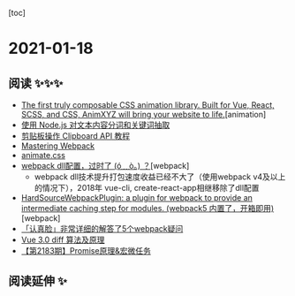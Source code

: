 
[toc]

# 2021-01-18

## 阅读 ✨✨✨

* [The first truly composable CSS animation library. Built for Vue, React, SCSS, and CSS, AnimXYZ will bring your website to life.](https://github.com/ingram-projects/animxyz)[animation]
* [使用 Node.js 对文本内容分词和关键词抽取](https://mp.weixin.qq.com/s/HWG13MLNl38OAD9Z_cEBRw)
* [剪贴板操作 Clipboard API 教程](http://www.ruanyifeng.com/blog/2021/01/clipboard-api.html)
* [Mastering Webpack](https://dev.to/kalashin1/mastering-webpack-12fk)
* [animate.css](https://github.com/animate-css/animate.css)
* [webpack dll配置，过时了 (ó﹏ò。) ？](https://mp.weixin.qq.com/s/zUf08kKroNV3kL9L0aaFVg)[webpack]
  * webpack dll技术提升打包速度收益已经不大了（使用webpack v4及以上的情况下），2018年 vue-cli, create-react-app相继移除了dll配置
* [HardSourceWebpackPlugin: a plugin for webpack to provide an intermediate caching step for modules. (webpack5 内置了，开箱即用)](https://github.com/mzgoddard/hard-source-webpack-plugin)[webpack]
* [「认真脸」非常详细的解答了5个webpack疑问](https://mp.weixin.qq.com/s/Rl0Zo4o0CP-BhK2ci56CgQ)
* [Vue 3.0 diff 算法及原理](https://mp.weixin.qq.com/s/fUnKx_Cts8nCaM7n31kKVw)
* [【第2183期】Promise原理&宏微任务](https://mp.weixin.qq.com/s/BlD9HgXM9hqRGf3Ep9UYEw)
## 阅读延伸 ✨
